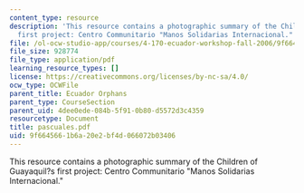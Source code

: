 ```yaml
---
content_type: resource
description: 'This resource contains a photographic summary of the Children of Guayaquil?s
  first project: Centro Communitario "Manos Solidarias Internacional."'
file: /ol-ocw-studio-app/courses/4-170-ecuador-workshop-fall-2006/9f6645661b6a20e2bf4d066072b03406_pascuales.pdf
file_size: 928774
file_type: application/pdf
learning_resource_types: []
license: https://creativecommons.org/licenses/by-nc-sa/4.0/
ocw_type: OCWFile
parent_title: Ecuador Orphans
parent_type: CourseSection
parent_uid: 4dee0ede-084b-5f91-0b80-d5572d3c4359
resourcetype: Document
title: pascuales.pdf
uid: 9f664566-1b6a-20e2-bf4d-066072b03406
---
```

This resource contains a photographic summary of the Children of Guayaquil?s first project: Centro Communitario "Manos Solidarias Internacional."